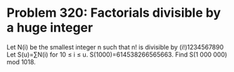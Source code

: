 # Problem 320: Factorials divisible by a huge integer
Let N(i) be the smallest integer n such that n! is divisible by
(i!)1234567890 Let S(u)=∑N(i) for 10 ≤ i ≤ u. S(1000)=614538266565663.
Find S(1 000 000) mod 1018.
